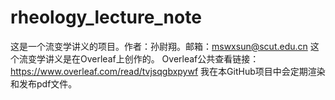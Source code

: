 # rheology_lecture_note
这是一个流变学讲义的项目。作者：孙尉翔。邮箱：mswxsun@scut.edu.cn
这个流变学讲义是在Overleaf上创作的。
Overleaf公共查看链接：https://www.overleaf.com/read/tvjsqgbxpywf
我在本GitHub项目中会定期渲染和发布pdf文件。
